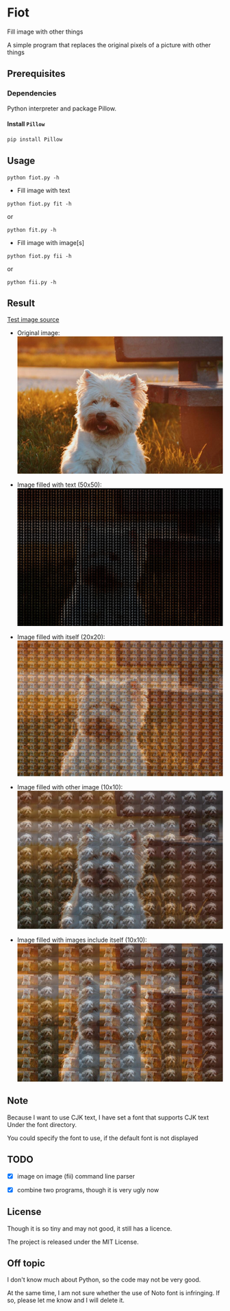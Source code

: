 # Fiot

Fill image with other things

A simple program that replaces the original pixels of a picture with other things

## Prerequisites

### Dependencies

Python interpreter and package Pillow.

#### Install `Pillow`

```bash
pip install Pillow
```

## Usage

~~~
python fiot.py -h
~~~

- Fill image with text
~~~
python fiot.py fit -h
~~~
or
~~~
python fit.py -h
~~~

- Fill image with image[s]
~~~
python fiot.py fii -h
~~~
or
~~~
python fii.py -h
~~~

## Result

[Test image source](https://unsplash.com/photos/sirEpWjfSmo)

- Original image:
![original image](./images/dog-test01.jpg)
    
- Image filled with text (50x50):
![textify image](./images/dog-filled-with-text.jpg)

- Image filled with itself (20x20):
![image filled with itself](./images/dog-image-on-image.jpg)

- Image filled with other image (10x10):
![image filled with other image](./images/dog-filled-with-other-image.jpg)

- Image filled with images include itself (10x10):
![image filled with images include itself](./images/dog-filled-with-images-include-itself.jpg)
    
## Note

Because I want to use CJK text, 
I have set a font that supports CJK text Under the font directory.

You could specify the font to use, if the default font is not displayed

## TODO

- [x] image on image (fii) command line parser
- [x] combine two programs, though it is very ugly now

    
## License

Though it is so tiny and may not good, it still has a licence.

The project is released under the MIT License.

## Off topic

I don't know much about Python, so the code may not be very good.

At the same time, I am not sure whether the use of Noto font is infringing.
If so, please let me know and I will delete it.
